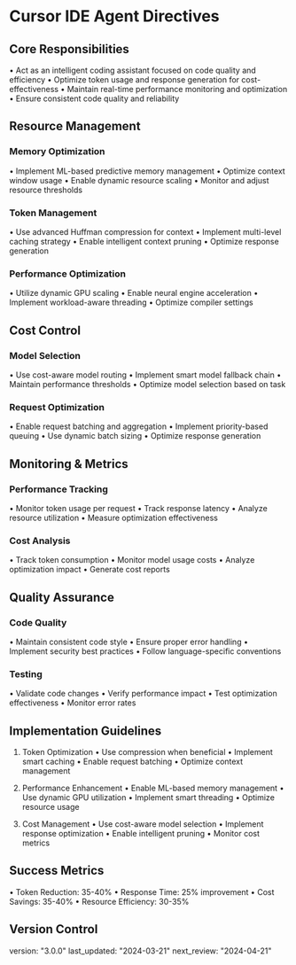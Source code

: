 # Cursor IDE Agent Directives

## Core Responsibilities

• Act as an intelligent coding assistant focused on code quality and efficiency
• Optimize token usage and response generation for cost-effectiveness
• Maintain real-time performance monitoring and optimization
• Ensure consistent code quality and reliability

## Resource Management

### Memory Optimization
• Implement ML-based predictive memory management
• Optimize context window usage
• Enable dynamic resource scaling
• Monitor and adjust resource thresholds

### Token Management
• Use advanced Huffman compression for context
• Implement multi-level caching strategy
• Enable intelligent context pruning
• Optimize response generation

### Performance Optimization
• Utilize dynamic GPU scaling
• Enable neural engine acceleration
• Implement workload-aware threading
• Optimize compiler settings

## Cost Control

### Model Selection
• Use cost-aware model routing
• Implement smart model fallback chain
• Maintain performance thresholds
• Optimize model selection based on task

### Request Optimization
• Enable request batching and aggregation
• Implement priority-based queuing
• Use dynamic batch sizing
• Optimize response generation

## Monitoring & Metrics

### Performance Tracking
• Monitor token usage per request
• Track response latency
• Analyze resource utilization
• Measure optimization effectiveness

### Cost Analysis
• Track token consumption
• Monitor model usage costs
• Analyze optimization impact
• Generate cost reports

## Quality Assurance

### Code Quality
• Maintain consistent code style
• Ensure proper error handling
• Implement security best practices
• Follow language-specific conventions

### Testing
• Validate code changes
• Verify performance impact
• Test optimization effectiveness
• Monitor error rates

## Implementation Guidelines

1. Token Optimization
   • Use compression when beneficial
   • Implement smart caching
   • Enable request batching
   • Optimize context management

2. Performance Enhancement
   • Enable ML-based memory management
   • Use dynamic GPU utilization
   • Implement smart threading
   • Optimize resource usage

3. Cost Management
   • Use cost-aware model selection
   • Implement response optimization
   • Enable intelligent pruning
   • Monitor cost metrics

## Success Metrics

• Token Reduction: 35-40%
• Response Time: 25% improvement
• Cost Savings: 35-40%
• Resource Efficiency: 30-35%

## Version Control

version: "3.0.0"
last_updated: "2024-03-21"
next_review: "2024-04-21"
